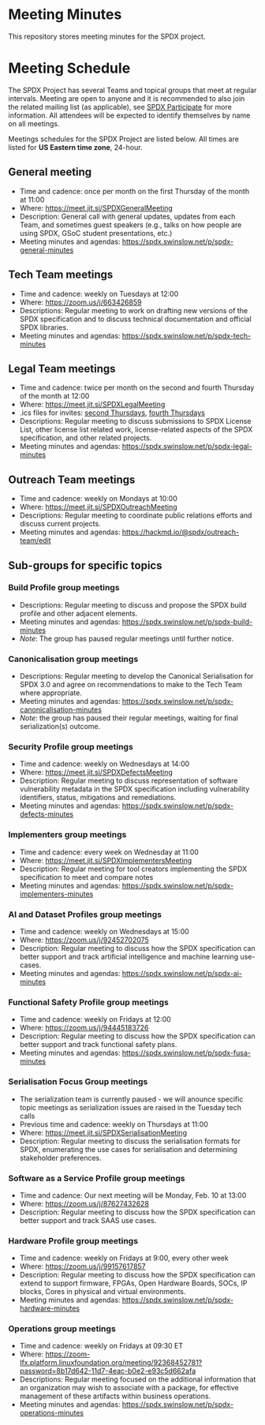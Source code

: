 # Meeting Minutes
This repository stores meeting minutes for the SPDX project.

# Meeting Schedule

The SPDX Project has several Teams and topical groups that meet at regular intervals. Meeting are open to anyone and it is recommended to also join the related mailing list (as applicable), see [SPDX Participate](https://spdx.dev/participate/) for more information. All attendees will be expected to identify themselves by name on all meetings.

Meetings schedules for the SPDX Project are listed below. All times are listed for **US Eastern time zone**, 24-hour.

## General meeting
* Time and cadence: once per month on the first Thursday of the month at 11:00
* Where: <https://meet.jit.si/SPDXGeneralMeeting>
* Description: General call with general updates, updates from each Team, and sometimes guest speakers (e.g., talks on how people are using SPDX, GSoC student presentations, etc.)
* Meeting minutes and agendas: https://spdx.swinslow.net/p/spdx-general-minutes

## Tech Team meetings
* Time and cadence: weekly on Tuesdays at 12:00
* Where: <https://zoom.us/j/663426859>
* Descriptions: Regular meeting to work on drafting new versions of the SPDX specification and to discuss technical documentation and official SPDX libraries.
* Meeting minutes and agendas: https://spdx.swinslow.net/p/spdx-tech-minutes

## Legal Team meetings
* Time and cadence: twice per month on the second and fourth Thursday of the month at 12:00
* Where: <https://meet.jit.si/SPDXLegalMeeting>
* .ics files for invites: [second Thursdays](./invites/spdx-legal-2024-second-thursdays.ics), [fourth Thursdays](./invites/spdx-legal-2024-fourth-thursdays.ics)
* Descriptions: Regular meeting to discuss submissions to SPDX License List, other license list related work, license-related aspects of the SPDX specification, and other related projects.
* Meeting minutes and agendas: https://spdx.swinslow.net/p/spdx-legal-minutes

## Outreach Team meetings
* Time and cadence: weekly on Mondays at 10:00
* Where: <https://meet.jit.si/SPDXOutreachMeeting>
* Descriptions: Regular meeting to coordinate public relations efforts and discuss current projects.
* Meeting minutes and agendas: https://hackmd.io/@spdx/outreach-team/edit 

## Sub-groups for specific topics
### Build Profile group meetings
<!-- * Time and cadence: weekly on Mondays at 14:00
* Where: <https://meet.jit.si/SPDXBuildProfile> -->
* Descriptions: Regular meeting to discuss and propose the SPDX build profile and other adjacent elements.
* Meeting minutes and agendas: https://spdx.swinslow.net/p/spdx-build-minutes
*  *Note*: The group has paused regular meetings until further notice.

### Canonicalisation group meetings
<!-- * Time and cadence: weekly on Fridays at 09:00 -->
<!-- * Where: <https://meet.jit.si/SPDXCanonicalMeeting> -->
* Descriptions: Regular meeting to develop the Canonical Serialisation for SPDX 3.0 and agree on recommendations to make to the Tech Team where appropriate.
* Meeting minutes and agendas: https://spdx.swinslow.net/p/spdx-canonicalisation-minutes
* *Note*: the group has paused their regular meetings, waiting for final serialization(s) outcome.

### Security Profile group meetings
* Time and cadence: weekly on Wednesdays at 14:00
* Where: https://meet.jit.si/SPDXDefectsMeeting
* Description: Regular meeting to discuss representation of software vulnerability metadata in the SPDX specification including vulnerability identifiers, status, mitigations and remediations.
* Meeting minutes and agendas: https://spdx.swinslow.net/p/spdx-defects-minutes

### Implementers group meetings
* Time and cadence: every week on Wednesday at 11:00
* Where: https://meet.jit.si/SPDXImplementersMeeting
* Description: Regular meeting for tool creators implementing the SPDX specification to meet and compare notes
* Meeting minutes and agendas: https://spdx.swinslow.net/p/spdx-implementers-minutes

### AI and Dataset Profiles group meetings
* Time and cadence: weekly on Wednesdays at 15:00
* Where: https://zoom.us/j/92452702075
* Description: Regular meeting to discuss how the SPDX specification can better support and track artificial intelligence and machine learning use-cases.
* Meeting minutes and agendas: https://spdx.swinslow.net/p/spdx-ai-minutes

### Functional Safety Profile group meetings
* Time and cadence: weekly on Fridays at 12:00
* Where: https://zoom.us/j/94445183726
* Description: Regular meeting to discuss how the SPDX specification can better support and track functional safety plans.
* Meeting minutes and agendas: https://spdx.swinslow.net/p/spdx-fusa-minutes

### Serialisation Focus Group meetings
* The serialization team is currently paused - we will anounce specific topic meetings as serialization issues are raised in the Tuesday tech calls
* Previous time and cadence: weekly on Thursdays at 11:00
* Where: https://meet.jit.si/SPDXSerialisationMeeting
* Description: Regular meeting to discuss the serialisation formats for SPDX, enumerating the use cases for serialisation and determining stakeholder preferences.

### Software as a Service Profile group meetings
* Time and cadence: Our next meeting will be Monday, Feb. 10 at 13:00
* Where: https://zoom.us/j/87627432628
* Description: Regular meeting to discuss how the SPDX specification can better support and track SAAS use cases.

### Hardware Profile group meetings
* Time and cadence: weekly on Fridays at 9:00, every other week
* Where: https://zoom.us/j/99157617857
* Description: Regular meeting to discuss how the SPDX specification can extend to support firmware, FPGAs, Open Hardware Boards, SOCs, IP blocks, Cores in physical and virtual environments.
* Meeting minutes and agendas: https://spdx.swinslow.net/p/spdx-hardware-minutes
  
### Operations group meetings
* Time and cadence: weekly on Fridays at 09:30 ET
* Where:  https://zoom-lfx.platform.linuxfoundation.org/meeting/92368452781?password=8b17d642-11d7-4eac-b0e2-e93c5d662afa 
* Descriptions: Regular meeting focused on the additional information that an organization may wish to associate with a package, for effective management of these artifacts within business operations.
* Meeting minutes and agendas: https://spdx.swinslow.net/p/spdx-operations-minutes
